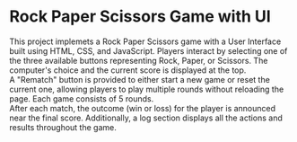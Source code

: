 # Rock Paper Scissors Game with UI

This project implemets a Rock Paper Scissors game with a User Interface built using HTML, CSS, and JavaScript. Players interact by selecting one of the three available buttons representing Rock, Paper, or Scissors. The computer's choice and the current score is displayed at the top.  
A "Rematch" button is provided to either start a new game or reset the current one, allowing players to play multiple rounds without reloading the page. Each game consists of 5 rounds.  
After each match, the outcome (win or loss) for the player is announced near the final score. Additionally, a log section displays all the actions and results throughout the game.
